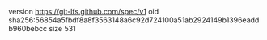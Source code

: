 version https://git-lfs.github.com/spec/v1
oid sha256:56854a5fbdf8a8f3563148a6c92d724100a51ab2924149b1396eaddb960bebcc
size 531
